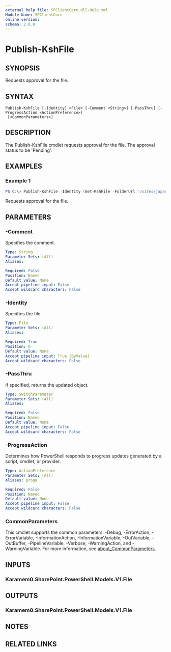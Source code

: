 ```yaml
---
external help file: SPClientCore.dll-Help.xml
Module Name: SPClientCore
online version:
schema: 2.0.0
---
```


# Publish-KshFile

## SYNOPSIS
Requests approval for the file.

## SYNTAX

```
Publish-KshFile [-Identity] <File> [-Comment <String>] [-PassThru] [-ProgressAction <ActionPreference>]
 [<CommonParameters>]
```

## DESCRIPTION
The Publish-KshFile cmdlet requests approval for the file. The approval status to be 'Pending'.

## EXAMPLES

### Example 1
```powershell
PS C:\> Publish-KshFile -Identity (Get-KshFile -FolderUrl '/sites/japan/hr/Shared%20Documents/README.txt')
```

Requests approval for the file.

## PARAMETERS

### -Comment
Specifies the comment.

```yaml
Type: String
Parameter Sets: (All)
Aliases:

Required: False
Position: Named
Default value: None
Accept pipeline input: False
Accept wildcard characters: False
```

### -Identity
Specifies the file.

```yaml
Type: File
Parameter Sets: (All)
Aliases:

Required: True
Position: 0
Default value: None
Accept pipeline input: True (ByValue)
Accept wildcard characters: False
```

### -PassThru
If specified, returns the updated object.

```yaml
Type: SwitchParameter
Parameter Sets: (All)
Aliases:

Required: False
Position: Named
Default value: None
Accept pipeline input: False
Accept wildcard characters: False
```

### -ProgressAction
Determines how PowerShell responds to progress updates generated by a script, cmdlet, or provider.

```yaml
Type: ActionPreference
Parameter Sets: (All)
Aliases: proga

Required: False
Position: Named
Default value: None
Accept pipeline input: False
Accept wildcard characters: False
```

### CommonParameters
This cmdlet supports the common parameters: -Debug, -ErrorAction, -ErrorVariable, -InformationAction, -InformationVariable, -OutVariable, -OutBuffer, -PipelineVariable, -Verbose, -WarningAction, and -WarningVariable. For more information, see [about_CommonParameters](http://go.microsoft.com/fwlink/?LinkID=113216).

## INPUTS

### Karamem0.SharePoint.PowerShell.Models.V1.File

## OUTPUTS

### Karamem0.SharePoint.PowerShell.Models.V1.File

## NOTES

## RELATED LINKS

